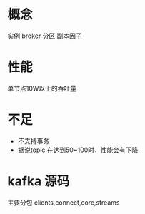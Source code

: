 # 概念
实例 broker 分区 副本因子
# 性能
单节点10W以上的吞吐量
# 不足
- 不支持事务
- 据说topic 在达到50~100时，性能会有下降

# kafka 源码
主要分包
clients,connect,core,streams